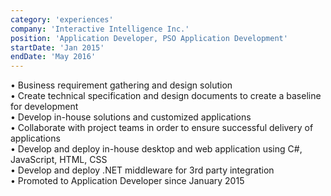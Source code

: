 ```yaml
---
category: 'experiences'
company: 'Interactive Intelligence Inc.'
position: 'Application Developer, PSO Application Development'
startDate: 'Jan 2015'
endDate: 'May 2016'
---
```


• Business requirement gathering and design solution <br/>
• Create technical specification and design documents to create a baseline for development <br/>
• Develop in-house solutions and customized applications <br/>
• Collaborate with project teams in order to ensure successful delivery of applications <br/>
• Develop and deploy in-house desktop and web application using C#, JavaScript, HTML, CSS <br/>
• Develop and deploy .NET middleware for 3rd party integration <br/>
• Promoted to Application Developer since January 2015
